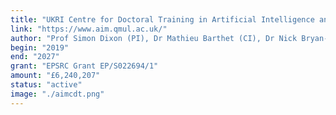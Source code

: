 ```yaml
---
title: "UKRI Centre for Doctoral Training in Artificial Intelligence and Music (AIM)"
link: "https://www.aim.qmul.ac.uk/"
author: "Prof Simon Dixon (PI), Dr Mathieu Barthet (CI), Dr Nick Bryan-Kinns (CI), Dr Gyorgy Fazekas (CI), Prof Mark Sandler (CI), Dr Andrew McPherson (CI), Dr Emmanouil Benetos (CI)"
begin: "2019"
end: "2027"
grant: "EPSRC Grant EP/S022694/1"
amount: "£6,240,207"
status: "active"
image: "./aimcdt.png"
---
```


